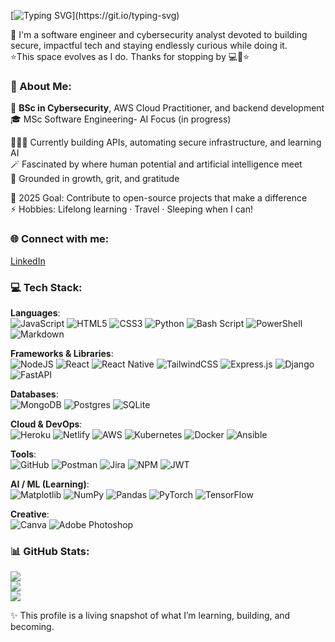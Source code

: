 [![Typing SVG](https://readme-typing-svg.demolab.com?font=Fira+Code&size=25&pause=1000&color=F73289&background=90909000&center=true&vCenter=true&width=435&lines=Hello+world+%F0%9F%99%8B%F0%9F%8F%BD%E2%80%8D%E2%99%80%EF%B8%8F+I'm+Miuris!)](https://git.io/typing-svg)

🧠 I'm a software engineer and cybersecurity analyst devoted to building secure, impactful tech and staying endlessly curious while doing it.  
⭐️This space evolves as I do. Thanks for stopping by 💻🌱⭐️  

### 💫 About Me:
🔐 **BSc in Cybersecurity**, AWS Cloud Practitioner, and backend development  
🎓 MSc Software Engineering- AI Focus (in progress)  

<h>👩🏽‍💻 Currently building APIs, automating secure infrastructure, and learning AI</br>
<h>🪄 Fascinated by where human potential and artificial intelligence meet</br>
<h>🌱 Grounded in growth, grit, and gratitude</br>

🎯 2025 Goal: Contribute to open-source projects that make a difference  
⚡ Hobbies: Lifelong learning · Travel · Sleeping when I can!  

### 🌐 Connect with me:
[LinkedIn](https://www.linkedin.com/in/miuris-gutierrez)

### 💻 Tech Stack:
**Languages**:  
![JavaScript](https://img.shields.io/badge/javascript-%23323330.svg?style=flat&logo=javascript&logoColor=%23F7DF1E) ![HTML5](https://img.shields.io/badge/html5-%23E34F26.svg?style=flat&logo=html5&logoColor=white) ![CSS3](https://img.shields.io/badge/css3-%231572B6.svg?style=flat&logo=css3&logoColor=white) ![Python](https://img.shields.io/badge/python-3670A0?style=flat&logo=python&logoColor=ffdd54) ![Bash Script](https://img.shields.io/badge/bash_script-%23121011.svg?style=flat&logo=gnu-bash&logoColor=white) ![PowerShell](https://img.shields.io/badge/PowerShell-%235391FE.svg?style=flat&logo=powershell&logoColor=white) ![Markdown](https://img.shields.io/badge/markdown-%23000000.svg?style=flat&logo=markdown&logoColor=white)  

**Frameworks & Libraries**:  
![NodeJS](https://img.shields.io/badge/node.js-6DA55F?style=flat&logo=node.js&logoColor=white)  ![React](https://img.shields.io/badge/react-%2320232a.svg?style=flat&logo=react&logoColor=%2361DAFB) ![React Native](https://img.shields.io/badge/react_native-%2320232a.svg?style=flat&logo=react&logoColor=%2361DAFB) ![TailwindCSS](https://img.shields.io/badge/tailwindcss-%2338B2AC.svg?style=flat&logo=tailwind-css&logoColor=white) ![Express.js](https://img.shields.io/badge/express.js-%23404d59.svg?style=flat&logo=express&logoColor=%2361DAFB) ![Django](https://img.shields.io/badge/django-%23092E20.svg?style=flat&logo=django&logoColor=white) ![FastAPI](https://img.shields.io/badge/FastAPI-005571?style=flat&logo=fastapi)  

**Databases**:  
![MongoDB](https://img.shields.io/badge/MongoDB-%234ea94b.svg?style=flat&logo=mongodb&logoColor=white) ![Postgres](https://img.shields.io/badge/postgres-%23316192.svg?style=flat&logo=postgresql&logoColor=white) ![SQLite](https://img.shields.io/badge/sqlite-%2307405e.svg?style=flat&logo=sqlite&logoColor=white)  

**Cloud & DevOps**:    
![Heroku](https://img.shields.io/badge/heroku-%23430098.svg?style=flat&logo=heroku&logoColor=white) ![Netlify](https://img.shields.io/badge/netlify-%23000000.svg?style=flat&logo=netlify&logoColor=#00C7B7)  ![AWS](https://img.shields.io/badge/AWS-%23FF9900.svg?style=flat&logo=amazon-aws&logoColor=white) ![Kubernetes](https://img.shields.io/badge/kubernetes-%23326ce5.svg?style=flat&logo=kubernetes&logoColor=white) ![Docker](https://img.shields.io/badge/docker-%230db7ed.svg?style=flat&logo=docker&logoColor=white) ![Ansible](https://img.shields.io/badge/ansible-%231A1918.svg?style=flat&logo=ansible&logoColor=white)  

**Tools**:  
![GitHub](https://img.shields.io/badge/github-%23121011.svg?style=flat&logo=github&logoColor=white) ![Postman](https://img.shields.io/badge/Postman-FF6C37?style=flat&logo=postman&logoColor=white) ![Jira](https://img.shields.io/badge/jira-%230A0FFF.svg?style=flat&logo=jira&logoColor=white)  ![NPM](https://img.shields.io/badge/NPM-%23CB3837.svg?style=flat&logo=npm&logoColor=white) ![JWT](https://img.shields.io/badge/JWT-black?style=flat&logo=JSON%20web%20tokens)  

**AI / ML (Learning)**:  
![Matplotlib](https://img.shields.io/badge/Matplotlib-%23ffffff.svg?style=flat&logo=Matplotlib&logoColor=black) ![NumPy](https://img.shields.io/badge/numpy-%23013243.svg?style=flat&logo=numpy&logoColor=white) ![Pandas](https://img.shields.io/badge/pandas-%23150458.svg?style=flat&logo=pandas&logoColor=white) ![PyTorch](https://img.shields.io/badge/PyTorch-%23EE4C2C.svg?style=flat&logo=PyTorch&logoColor=white) ![TensorFlow](https://img.shields.io/badge/TensorFlow-%23FF6F00.svg?style=flat&logo=TensorFlow&logoColor=white)  

**Creative**:  
![Canva](https://img.shields.io/badge/Canva-%2300C4CC.svg?style=flat&logo=Canva&logoColor=white) ![Adobe Photoshop](https://img.shields.io/badge/adobe%20photoshop-%2331A8FF.svg?style=flat&logo=adobe%20photoshop&logoColor=white)  



### 📊 GitHub Stats:
![](https://github-readme-stats.vercel.app/api?username=miuris&theme=radical&hide_border=false&include_all_commits=false&count_private=false)<br/>
![](https://nirzak-streak-stats.vercel.app/?user=miuris&theme=radical&hide_border=false)<br/>
![](username=miuris&theme=radical&hide_border=false&include_all_commits=false&count_private=false&layout=compact)

✨ This profile is a living snapshot of what I’m learning, building, and becoming.


